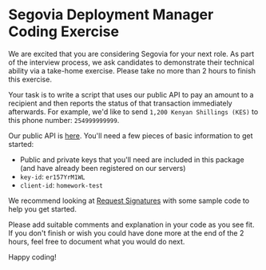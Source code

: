 # Segovia Deployment Manager Coding Exercise

We are excited that you are considering Segovia for your next role. As part of the interview process, we ask candidates to demonstrate their technical ability via a take-home exercise. Please take no more than 2 hours to finish this exercise.

Your task is to write a script that uses our public API to pay an amount to a recipient and then reports the status of that transaction immediately afterwards. For example, we'd like to send `1,200 Kenyan Shillings (KES)` to this phone number: `254999999999`.

Our public API is [here](https://docs.thesegovia.com/). You'll need a few pieces of basic information to get started:

- Public and private keys that you'll need are included in this package (and have already been registered on our servers)
- `key-id`: `er157YrM1WL`
- `client-id`: `homework-test`

We recommend looking at [Request Signatures](https://docs.thesegovia.com/signatures/) with some sample code to help you get started.

Please add suitable comments and explanation in your code as you see fit. If you don't finish or wish you could have done more at the end of the 2 hours, feel free to document what you would do next.

Happy coding!
